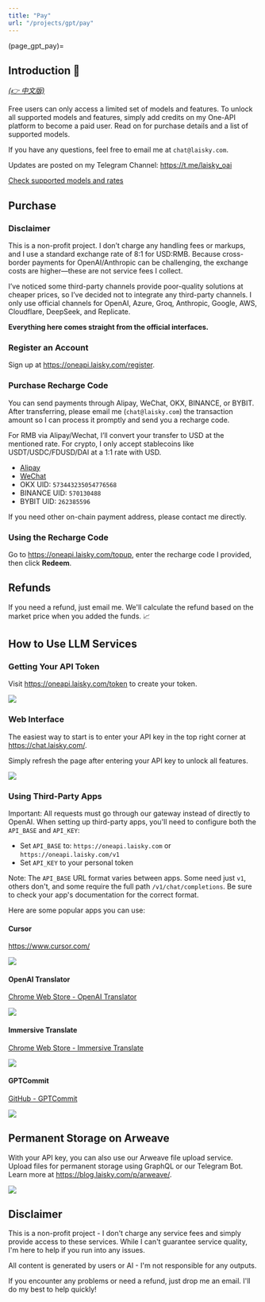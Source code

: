 ```yaml
---
title: "Pay"
url: "/projects/gpt/pay"
---
```


(page_gpt_pay)=

## Introduction 🎉

_[(👉 中文版)](@page_gpt_pay_cn)_

Free users can only access a limited set of models and features. To unlock all supported models and features, simply add credits on my One-API platform to become a paid user. Read on for purchase details and a list of supported models.

If you have any questions, feel free to email me at `chat@laisky.com`.

Updates are posted on my Telegram Channel: <https://t.me/laisky_oai>

[Check supported models and rates](@gpt_chat_support_models)

## Purchase

### Disclaimer

This is a non-profit project. I don’t charge any handling fees or markups, and I use a standard exchange rate of 8:1 for USD:RMB. Because cross-border payments for OpenAI/Anthropic can be challenging, the exchange costs are higher—these are not service fees I collect.

I’ve noticed some third-party channels provide poor-quality solutions at cheaper prices, so I’ve decided not to integrate any third-party channels. I only use official channels for OpenAI, Azure, Groq, Anthropic, Google, AWS, Cloudflare, DeepSeek, and Replicate.

**Everything here comes straight from the official interfaces.**

### Register an Account

Sign up at <https://oneapi.laisky.com/register>.

### Purchase Recharge Code

You can send payments through Alipay, WeChat, OKX, BINANCE, or BYBIT. After transferring, please email me (`chat@laisky.com`) the transaction amount so I can process it promptly and send you a recharge code.

For RMB via Alipay/Wechat, I’ll convert your transfer to USD at the mentioned rate. For crypto, I only accept stablecoins like USDT/USDC/FDUSD/DAI at a 1:1 rate with USD.

- [Alipay](https://s3.laisky.com/uploads/2025/01/pay_ali.JPG)
- [WeChat](https://s3.laisky.com/uploads/2025/01/pay_wechat.JPG)
- OKX UID: `573443235054776568`
- BINANCE UID: `570130488`
- BYBIT UID: `262385596`

If you need other on-chain payment address, please contact me directly.

### Using the Recharge Code

Go to <https://oneapi.laisky.com/topup>, enter the recharge code I provided, then click **Redeem**.

## Refunds

If you need a refund, just email me. We'll calculate the refund based on the market price when you added the funds. 📈

## How to Use LLM Services

### Getting Your API Token

Visit <https://oneapi.laisky.com/token> to create your token.

![](https://s3.laisky.com/uploads/2024/03/create-token.png?v=3)

### Web Interface

The easiest way to start is to enter your API key in the top right corner at <https://chat.laisky.com/>.

Simply refresh the page after entering your API key to unlock all features.

![](https://s3.laisky.com/uploads/2023/12/apitoken.png)

### Using Third-Party Apps

Important: All requests must go through our gateway instead of directly to OpenAI. When setting up third-party apps, you'll need to configure both the `API_BASE` and `API_KEY`:

- Set `API_BASE` to: `https://oneapi.laisky.com` or `https://oneapi.laisky.com/v1`
- Set `API_KEY` to your personal token

Note: The `API_BASE` URL format varies between apps. Some need just `v1`, others don't, and some require the full path `/v1/chat/completions`. Be sure to check your app's documentation for the correct format.

Here are some popular apps you can use:

#### Cursor

<https://www.cursor.com/>

![](https://s3.laisky.com/uploads/2024/09/cursor.png)

#### OpenAI Translator

[Chrome Web Store - OpenAI Translator](https://chromewebstore.google.com/detail/openai-translator/ogjibjphoadhljaoicdnjnmgokohngcc)

![](https://s3.laisky.com/uploads/2023/12/openai-translator.png)

#### Immersive Translate

[Chrome Web Store - Immersive Translate](https://chromewebstore.google.com/detail/immersive-translate-web-p/bpoadfkcbjbfhfodiogcnhhhpibjhbnh)

![](https://s3.laisky.com/uploads/2023/12/immersive-translate.png)

#### GPTCommit

[GitHub - GPTCommit](https://github.com/zurawiki/gptcommit)

![](https://s3.laisky.com/uploads/2023/12/gpt-commit.png)

## Permanent Storage on Arweave

With your API key, you can also use our Arweave file upload service. Upload files for permanent storage using GraphQL or our Telegram Bot. Learn more at <https://blog.laisky.com/p/arweave/>.

![](https://s3.laisky.com/uploads/2025/01/ar-upload-demo.png)

## Disclaimer

This is a non-profit project - I don't charge any service fees and simply provide access to these services. While I can't guarantee service quality, I'm here to help if you run into any issues.

All content is generated by users or AI - I'm not responsible for any outputs.

If you encounter any problems or need a refund, just drop me an email. I'll do my best to help quickly!
